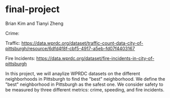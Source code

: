 # final-project

<Team name>
  
Brian Kim and Tianyi Zheng

<Datasets used>
Crime:  
 
Traffic: https://data.wprdc.org/dataset/traffic-count-data-city-of-pittsburgh/resource/6dfd4f8f-cbf5-4917-a5eb-fd07f4403167

Fire Incidents: https://data.wprdc.org/dataset/fire-incidents-in-city-of-pittsburgh

<Abstract>

In this project, we will anaylize WPRDC datasets on the different neighborhoods in Pittsburgh to find the "best" neighborhood. We define the "best" neighborhood in Pittsburgh as the safest one. We consider safety to be measured by three different metrics: crime, speeding, and fire incidents.
 

